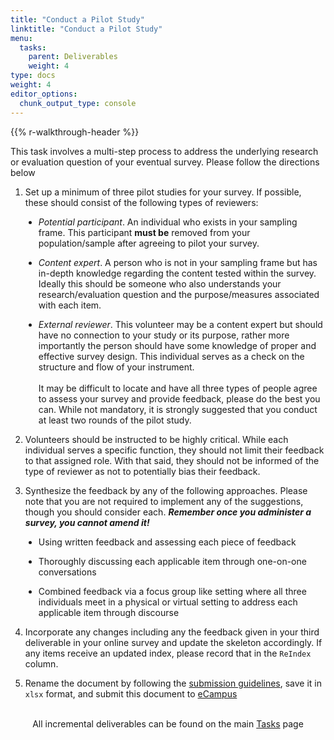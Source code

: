 ```yaml
---
title: "Conduct a Pilot Study"
linktitle: "Conduct a Pilot Study"
menu:
  tasks:
    parent: Deliverables
    weight: 4
type: docs
weight: 4
editor_options: 
  chunk_output_type: console
---
```


{{% r-walkthrough-header %}}

<style>
ul {
    margin-left: 1.5em
}
</style>

This task involves a multi-step process to address the underlying research or evaluation question of your eventual survey. Please follow the directions below

1.  Set up a minimum of three pilot studies for your survey. If possible, these should consist of the following types of reviewers:

-   *Potential participant*. An individual who exists in your sampling frame. This participant **must be** removed from your population/sample after agreeing to pilot your survey.

-   *Content expert*. A person who is not in your sampling frame but has in-depth knowledge regarding the content tested within the survey. Ideally this should be someone who also understands your research/evaluation question and the purpose/measures associated with each item.

-   *External reviewer*. This volunteer may be a content expert but should have no connection to your study or its purpose, rather more importantly the person should have some knowledge of proper and effective survey design. This individual serves as a check on the structure and flow of your instrument.
    <br>
    <br>
    It may be difficult to locate and have all three types of people agree to assess your survey and provide feedback, please do the best you can. While not mandatory, it is strongly suggested that you conduct at least two rounds of the pilot study.

2.  Volunteers should be instructed to be highly critical. While each individual serves a specific function, they should not limit their feedback to that assigned role. With that said, they should not be informed of the type of reviewer as not to potentially bias their feedback.

3.  Synthesize the feedback by any of the following approaches. Please note that you are not required to implement any of the suggestions, though you should consider each. ***Remember once you administer a survey, you cannot amend it!***

-   Using written feedback and assessing each piece of feedback

-   Thoroughly discussing each applicable item through one-on-one conversations

-   Combined feedback via a focus group like setting where all three individuals meet in a physical or virtual setting to address each applicable item through discourse

4.  Incorporate any changes including any the feedback given in your third deliverable in your online survey and update the skeleton accordingly. If any items receive an updated index, please record that in the `ReIndex` column.

5.  Rename the document by following the [submission guidelines](/tasks/#submission-formatting), save it in `xlsx` format, and submit this document to <a target="_blank" href="https://ecampus.wvu.edu/">eCampus</a><br><br>

<center>
<p id="rounded_corners">
All incremental deliverables can be found on the main <a href="/tasks/#deliverables">Tasks</a> page
<p>
</center>
